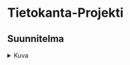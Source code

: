 # Tietokanta-Projekti

## Suunnitelma

<details close>

<summary>Kuva</summary>

![image](https://github.com/PeetuVainio/Tietokanta-Projekti/assets/113332683/4490b79f-7b13-4cb1-b2e6-e51c1786016c)

</details>
